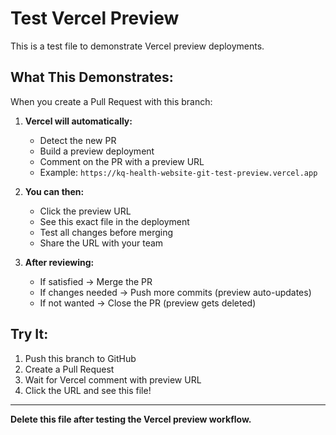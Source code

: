 # Test Vercel Preview

This is a test file to demonstrate Vercel preview deployments.

## What This Demonstrates:

When you create a Pull Request with this branch:

1. **Vercel will automatically:**
   - Detect the new PR
   - Build a preview deployment
   - Comment on the PR with a preview URL
   - Example: `https://kq-health-website-git-test-preview.vercel.app`

2. **You can then:**
   - Click the preview URL
   - See this exact file in the deployment
   - Test all changes before merging
   - Share the URL with your team

3. **After reviewing:**
   - If satisfied → Merge the PR
   - If changes needed → Push more commits (preview auto-updates)
   - If not wanted → Close the PR (preview gets deleted)

## Try It:

1. Push this branch to GitHub
2. Create a Pull Request
3. Wait for Vercel comment with preview URL
4. Click the URL and see this file!

---

**Delete this file after testing the Vercel preview workflow.**
